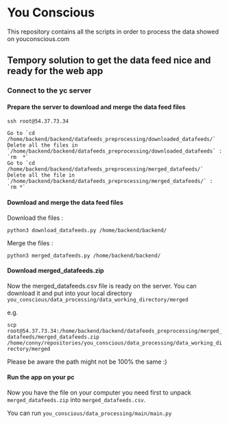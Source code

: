 # You Conscious

This repository contains all the scripts in order to process the data showed on youconscious.com

## Tempory solution to get the data feed nice and ready for the web app

### Connect to the yc server

#### Prepare the server to download and merge the data feed files 
`ssh root@54.37.73.34`

    Go to `cd /home/backend/backend/datafeeds_preprocessing/downloaded_datafeeds/`
    Delete all the files in `/home/backend/backend/datafeeds_preprocessing/downloaded_datafeeds` : `rm  *`
    Go to `cd /home/backend/backend/datafeeds_preprocessing/merged_datafeeds/`
    Delete all the file in `/home/backend/backend/datafeeds_preprocessing/merged_datafeeds/` : `rm *`


#### Download and merge the data feed files

Download the files : 

`python3 download_datafeeds.py /home/backend/backend/`

Merge the files : 

`python3 merged_datafeeds.py /home/backend/backend/`

#### Download merged_datafeeds.zip

Now the merged_datafeeds.csv file is ready on the server. You can download it and put into your local directory `you_conscious/data_processing/data_working_directory/merged`

e.g.

`scp root@54.37.73.34:/home/backend/backend/datafeeds_preprocessing/merged_datafeeds/merged_datafeeds.zip  /home/conny/repositories/you_conscious/data_processing/data_working_directory/merged`

Please be aware the path might not be 100% the same :) 

#### Run the app on your pc

Now you have the file on your computer you need first to unpack `merged_datafeeds.zip` into `merged_datafeeds.csv`.

You can run  `you_conscious/data_processing/main/main.py` 
